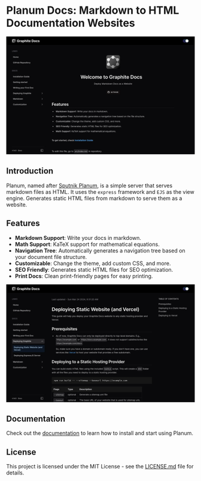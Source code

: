 # Planum Docs: Markdown to HTML Documentation Websites

![Planum Docs Homepage](press/home_page.webp)

## Introduction

Planum, named after [Sputnik Planum](https://www.nasa.gov/image-article/intricate-surface-patterns-revealed-plutos-sputnik-planum/), is a simple server that serves markdown files as HTML. It uses the `express` framework and `EJS` as the view engine. Generates static HTML files from markdown to serve them as a website.

## Features

- **Markdown Support**: Write your docs in markdown.
- **Math Support**: KaTeX support for mathematical equations.
- **Navigation Tree**: Automatically generates a navigation tree based on your document file structure.
- **Customizable**: Change the theme, add custom CSS, and more.
- **SEO Friendly**: Generates static HTML files for SEO optimization.
- **Print Docs**: Clean print-friendly pages for easy printing.

![Planum Docs Homepage](press/doc_page.webp)

## Documentation

Check out the [documentation](https://planum-docs.vercel.app) to learn how to install and start using Planum.

## License

This project is licensed under the MIT License - see the [LICENSE.md](LICENSE.md) file for details.
